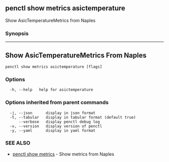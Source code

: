 ## penctl show metrics asictemperature

Show AsicTemperatureMetrics from Naples

### Synopsis



---------------------------------
 Show AsicTemperatureMetrics From Naples 
---------------------------------


```
penctl show metrics asictemperature [flags]
```

### Options

```
  -h, --help   help for asictemperature
```

### Options inherited from parent commands

```
  -j, --json      display in json format
  -t, --tabular   display in tabular format (default true)
      --verbose   display penctl debug log
  -v, --version   display version of penctl
  -y, --yaml      display in yaml format
```

### SEE ALSO
* [penctl show metrics](penctl_show_metrics.md)	 - Show metrics from Naples

